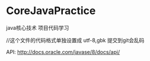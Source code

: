 # CoreJavaPractice
java核心技术 项目代码学习


//这个文件的代码格式单独设置成 utf-8,gbk 提交到git会乱码


API: http://docs.oracle.com/javase/8/docs/api/
